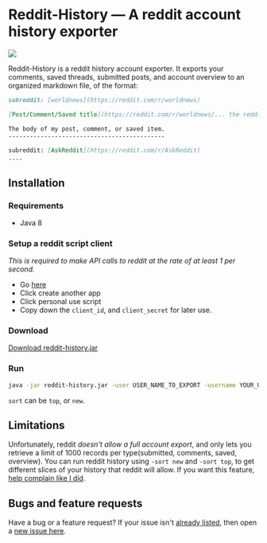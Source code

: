 Reddit-History &mdash; A reddit account history exporter
========================================================
![](http://img.shields.io/version/0.0.3.png?color=green)

Reddit-History is a reddit history account exporter. It exports your comments, saved threads, submitted posts, and account overview to an organized markdown file, of the format:
```md
subreddit: [worldnews](https://reddit.com/r/worldnews)

[Post/Comment/Saved title](https://reddit.com/r/worldnews/... the reddit link)

The body of my post, comment, or saved item.
--------------------------------------------

subreddit: [AskReddit](https://reddit.com/r/AskReddit)
....
```

## Installation

### Requirements
- Java 8

### Setup a reddit script client

*This is required to make API calls to reddit at the rate of at least 1 per second.*

- Go [here](https://www.reddit.com/prefs/apps)
- Click create another app
- Click personal use script
- Copy down the `client_id`, and `client_secret` for later use.


### Download
[Download reddit-history.jar](https://github.com/tchoulihan/reddit-history/releases/download/0.0.3/reddit-history.jar)

### Run 

```sh
java -jar reddit-history.jar -user USER_NAME_TO_EXPORT -username YOUR_USERNAME -password YOUR_PASSWORD -client_id CLIENT_ID -client_secret CLIENT_SECRET -sort new
```
`sort` can be `top`, or `new`. 

## Limitations

Unfortunately, reddit *doesn't allow a full account export*, and only lets you retrieve a limit of 1000 records per type(submitted, comments, saved, overview). You can run reddit history using `-sort new` and `-sort top`, to get different slices of your history that reddit will allow. If you want this feature, [help complain like I did](https://github.com/reddit/reddit/issues/1680#issuecomment-243936909). 

## Bugs and feature requests
Have a bug or a feature request? If your issue isn't [already listed](https://github.com/tchoulihan/reddit-history/issues/), then open a [new issue here](https://github.com/tchoulihan/reddit-history/issues/new).
